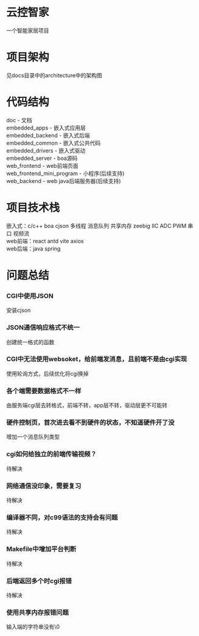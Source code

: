# 云控智家
一个智能家居项目

# 项目架构
见docs目录中的architecture中的架构图

# 代码结构
doc - 文档  
embedded_apps - 嵌入式应用层  
embedded_backend - 嵌入式后端  
embedded_common - 嵌入式公共代码  
embedded_drivers - 嵌入式驱动  
embedded_server - boa源码  
web_frontend - web前端页面  
web_frontend_mini_program - 小程序(后续支持)  
web_backend - web java后端服务器(后续支持)  

# 项目技术栈
嵌入式：c/c++ boa cjson 多线程 消息队列 共享内存 zeebig IIC ADC PWM 串口 视频流  
web前端：react antd vite axios  
web后端：java spring  

# 问题总结
### CGI中使用JSON
安装cjson

### JSON通信响应格式不统一
创建统一格式的函数

### CGI中无法使用websoket，给前端发消息，且前端不是由cgi实现
使用轮询方式，后续优化将cgi换掉

### 各个端需要数据格式不一样
由服务端cgi层去转格式，前端不转，app层不转，驱动层更不可能转

### 硬件控制页，首次进去看不到硬件的状态，不知道硬件开了没
增加一个消息队列类型

### cgi如何给独立的前端传输视频？
待解决

### 网络通信没印象，需要复习
待解决

### 编译器不同，对c99语法的支持会有问题
待解决

### Makefile中增加平台判断
待解决

### 后端返回多个时cgi报错
待解决

### 使用共享内存报错问题
输入端的字符串没有\0
